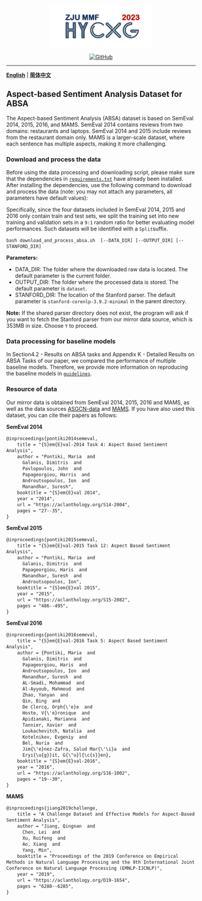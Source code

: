 <p align="center" >
    <a href="https://github.com/xlxwalex/HyCxG/tree/main/data">
    <br>
    <img src="https://github.com/xlxwalex/HyCxG/blob/main/figures/sub-logo.png" width="275"/>
    <br>
    </a>
</p>
<p align="center">
    <a href="https://github.com/xlxwalex/HyCxG/blob/main/LICENSE">
        <img alt="GitHub" src="https://img.shields.io/github/license/xlxwalex/HyCxG.svg?color=blue&style=flat-square">
    </a>
</p>

---

[**English**](https://github.com/xlxwalex/HyCxG/tree/main/data/ABSA) | [**简体中文**](https://github.com/xlxwalex/HyCxG/tree/main/data/ABSA/README_ZH.md)

## Aspect-based Sentiment Analysis Dataset for ABSA

The Aspect-based Sentiment Analysis (ABSA) dataset is based on SemEval 2014, 2015, 2016, and MAMS. SemEval 2014 contains reviews from two domains: restaurants and laptops. SemEval 2014 and 2015 include reviews from the restaurant domain only. MAMS is a larger-scale dataset, where each sentence has multiple aspects, making it more challenging.

### Download and process the data
Before using the data processing and downloading script, please make sure that the dependencies in [`requirements.txt`](https://github.com/xlxwalex/HyCxG/blob/main/requirements.txt) have already been installed. After installing the dependencies, use the following command to download and process the data (note: you may not attach any parameters, all parameters have default values):

Specifically, since the four datasets included in SemEval 2014, 2015 and 2016 only contain train and test sets, we split the training set into new training and validation sets in a `9:1` random ratio for better evaluating model performances. Such datasets will be identified with a `Split`suffix.

```shell
bash download_and_process_absa.sh  [--DATA_DIR] [--OUTPUT_DIR] [--STANFORD_DIR]
```
**Parameters:**
+ DATA_DIR: The folder where the downloaded raw data is located. The default parameter is the current folder.
+ OUTPUT_DIR: The folder where the processed data is stored. The default parameter is `dataset`.
+ STANFORD_DIR: The location of the Stanford parser. The default parameter is `stanford-corenlp-3.9.2-minimal` in the parent directory.

**Note:** If the shared parser directory does not exist, the program will ask if you want to fetch the Stanford parser from our mirror data source, which is 353MB in size. Choose `Y` to proceed.

### Data processing for baseline models
In Section4.2 - Results on ABSA tasks and Appendix K - Detailed Results on ABSA Tasks of our paper, we compared the performance of multiple baseline models. Therefore, we provide more information on reproducing the baseline models in [`guidelines`](https://github.com/xlxwalex/HyCxG/tree/main/guidelines).

### Resource of data
Our mirror data is obtained from SemEval 2014, 2015, 2016 and MAMS, as well as the data sources [ASGCN-data](https://github.com/GeneZC/ASGCN/tree/master/datasets) and [MAMS](https://github.com/siat-nlp/MAMS-for-ABSA). If you have also used this dataset, you can cite their papers as follows:

**SemEval 2014**
```
@inproceedings{pontiki2014semeval,
    title = "{S}em{E}val-2014 Task 4: Aspect Based Sentiment Analysis",
    author = "Pontiki, Maria  and
      Galanis, Dimitris  and
      Pavlopoulos, John  and
      Papageorgiou, Harris  and
      Androutsopoulos, Ion  and
      Manandhar, Suresh",
    booktitle = "{S}em{E}val 2014",
    year = "2014",
    url = "https://aclanthology.org/S14-2004",
    pages = "27--35",
}
```
**SemEval 2015**
```
@inproceedings{pontiki2015semeval,
    title = "{S}em{E}val-2015 Task 12: Aspect Based Sentiment Analysis",
    author = "Pontiki, Maria  and
      Galanis, Dimitris  and
      Papageorgiou, Haris  and
      Manandhar, Suresh  and
      Androutsopoulos, Ion",
    booktitle = "{S}em{E}val 2015",
    year = "2015",
    url = "https://aclanthology.org/S15-2082",
    pages = "486--495",
}
```
**SemEval 2016**
```
@inproceedings{pontiki2016semeval,
    title = "{S}em{E}val-2016 Task 5: Aspect Based Sentiment Analysis",
    author = {Pontiki, Maria  and
      Galanis, Dimitris  and
      Papageorgiou, Haris  and
      Androutsopoulos, Ion  and
      Manandhar, Suresh  and
      AL-Smadi, Mohammad  and
      Al-Ayyoub, Mahmoud  and
      Zhao, Yanyan  and
      Qin, Bing  and
      De Clercq, Orph{\'e}e  and
      Hoste, V{\'e}ronique  and
      Apidianaki, Marianna  and
      Tannier, Xavier  and
      Loukachevitch, Natalia  and
      Kotelnikov, Evgeniy  and
      Bel, Nuria  and
      Jim{\'e}nez-Zafra, Salud Mar{\'\i}a  and
      Eryi{\u{g}}it, G{\"u}l{\c{s}}en},
    booktitle = "{S}em{E}val-2016",
    year = "2016",
    url = "https://aclanthology.org/S16-1002",
    pages = "19--30",
}
```
**MAMS**
```
@inproceedings{jiang2019challenge,
    title = "A Challenge Dataset and Effective Models for Aspect-Based Sentiment Analysis",
    author = "Jiang, Qingnan  and
      Chen, Lei  and
      Xu, Ruifeng  and
      Ao, Xiang  and
      Yang, Min",
    booktitle = "Proceedings of the 2019 Conference on Empirical Methods in Natural Language Processing and the 9th International Joint Conference on Natural Language Processing (EMNLP-IJCNLP)",
    year = "2019",
    url = "https://aclanthology.org/D19-1654",
    pages = "6280--6285",
}
```
